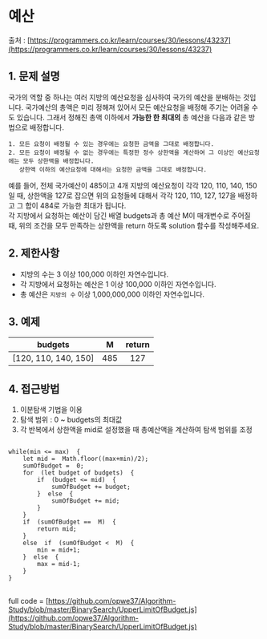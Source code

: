 
예산
=========
출처 : [https://programmers.co.kr/learn/courses/30/lessons/43237](https://programmers.co.kr/learn/courses/30/lessons/43237)

## 1. 문제 설명


국가의 역할 중 하나는 여러 지방의 예산요청을 심사하여 국가의 예산을 분배하는 것입니다. 국가예산의 총액은 미리 정해져 있어서 모든 예산요청을 배정해 주기는 어려울 수도 있습니다. 그래서 정해진 총액 이하에서  **가능한 한 최대의**  총 예산을 다음과 같은 방법으로 배정합니다.

```
1. 모든 요청이 배정될 수 있는 경우에는 요청한 금액을 그대로 배정합니다.
2. 모든 요청이 배정될 수 없는 경우에는 특정한 정수 상한액을 계산하여 그 이상인 예산요청에는 모두 상한액을 배정합니다. 
   상한액 이하의 예산요청에 대해서는 요청한 금액을 그대로 배정합니다. 
```

예를 들어, 전체 국가예산이 485이고 4개 지방의 예산요청이 각각 120, 110, 140, 150일 때, 상한액을 127로 잡으면 위의 요청들에 대해서 각각 120, 110, 127, 127을 배정하고 그 합이 484로 가능한 최대가 됩니다.  
각 지방에서 요청하는 예산이 담긴 배열 budgets과 총 예산 M이 매개변수로 주어질 때, 위의 조건을 모두 만족하는 상한액을 return 하도록 solution 함수를 작성해주세요.

## 2. 제한사항

* 지방의 수는 3 이상 100,000 이하인 자연수입니다.
*  각 지방에서 요청하는 예산은 1 이상 100,000 이하인 자연수입니다.
*  총 예산은  `지방의 수`  이상 1,000,000,000 이하인 자연수입니다.

## 3. 예제
|budgets|M|return|
|:------:|:------:|:------:|
|[120, 110, 140, 150]|485|127|

## 4. 접근방법

1. 이분탐색 기법을 이용
2. 탐색 범위 : 0 ~ budgets의 최대값
3. 각 반복에서 상한액을 mid로 설정했을 때 총예산액을 계산하여 탐색 범위를 조정

<pre>
<code>
while(min <= max)  {
	let mid =  Math.floor((max+min)/2);
	sumOfBudget =  0;
	for  (let budget of budgets)  {
		if  (budget <= mid)  {
			sumOfBudget += budget;
		}  else  {
			sumOfBudget += mid;
		}
	}
	if  (sumOfBudget ==  M)  {
		return mid;
	}
	else  if  (sumOfBudget <  M)  {
		min = mid+1;
	}  else  {
		max = mid-1;
	}
}
</code>
</pre>
full code = [https://github.com/opwe37/Algorithm-Study/blob/master/BinarySearch/UpperLimitOfBudget.js](https://github.com/opwe37/Algorithm-Study/blob/master/BinarySearch/UpperLimitOfBudget.js)
